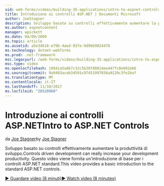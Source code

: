 ```yaml
---
uid: web-forms/videos/building-35-applications/intro-to-aspnet-controls
title: Introduzione ai controlli ASP.NET | Documenti Microsoft
author: JoeStagner
description: Sviluppo basato su controlli effettivamente aumentare la produttività di sviluppo. Questo video viene fornita un'introduzione di base per i controlli ASP.NET standard.
ms.author: aspnetcontent
manager: wpickett
ms.date: 04/09/2009
ms.topic: article
ms.assetid: a5e3d616-e79b-4aed-93fe-9d96b9024478
ms.technology: dotnet-webforms
ms.prod: .net-framework
msc.legacyurl: /web-forms/videos/building-35-applications/intro-to-aspnet-controls
msc.type: video
ms.openlocfilehash: 19941a5a867c32c5b39fd8814ee447fc0e992a66
ms.sourcegitcommit: 9a9483aceb34591c97451997036a9120c3fe2baf
ms.translationtype: MT
ms.contentlocale: it-IT
ms.lasthandoff: 11/10/2017
ms.locfileid: "26520960"
---
```

<a name="intro-to-aspnet-controls"></a><span data-ttu-id="11eb4-104">Introduzione ai controlli ASP.NET</span><span class="sxs-lookup"><span data-stu-id="11eb4-104">Intro to ASP.NET Controls</span></span>
====================
<span data-ttu-id="11eb4-105">da [Joe Stagner](https://github.com/JoeStagner)</span><span class="sxs-lookup"><span data-stu-id="11eb4-105">by [Joe Stagner](https://github.com/JoeStagner)</span></span>

<span data-ttu-id="11eb4-106">Sviluppo basato su controlli effettivamente aumentare la produttività di sviluppo.</span><span class="sxs-lookup"><span data-stu-id="11eb4-106">Controls driven development can really increase your development productivity.</span></span> <span data-ttu-id="11eb4-107">Questo video viene fornita un'introduzione di base per i controlli ASP.NET standard.</span><span class="sxs-lookup"><span data-stu-id="11eb4-107">This video provides a basic introduction to the standard ASP.NET controls.</span></span>

[<span data-ttu-id="11eb4-108">&#9654; Guardare video (8 minuti)</span><span class="sxs-lookup"><span data-stu-id="11eb4-108">&#9654; Watch video (8 minutes)</span></span>](https://channel9.msdn.com/Blogs/ASP-NET-Site-Videos/intro-to-aspnet-controls)
